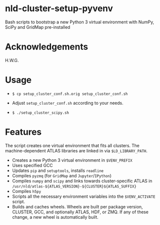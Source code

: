 # nld-cluster-setup-pyvenv
Bash scripts to bootstrap a new Python 3 virtual environment with NumPy, SciPy and GridMap pre-installed

# Acknowledgements
H.W.G.

# Usage

- ```$ cp setup_cluster_conf.sh.orig setup_cluster_conf.sh```
  
- Adjust ``setup_cluster_conf.sh`` according to your needs.

- ```$ ./setup_cluster_scipy.sh```

# Features

The script creates one virtual environment that fits all clusters.
The machine-dependent ATLAS libraries are linked in via ``$LD_LIBRARY_PATH``.

- Creates a new Python 3 virtual environment in ``$VENV_PREFIX``
- Uses specified GCC
- Updates ``pip`` and ``setuptools``, installs ``readline``
- Compiles ``pyzmq`` (for ``GridMap`` and ``Jupyter``/``IPython``)
- Compiles ``numpy`` and ``scipy`` and links towards cluster-specific ATLAS in ``/usr/nld/atlas-${ATLAS_VERSION}-${CLUSTER}${ATLAS_SUFFIX}``
- Compiles ``h5py``
- Scripts all the necessary environment variables into the ``$VENV_ACTIVATE`` script.
- Builds and caches wheels. Wheels are built per package version, CLUSTER, GCC, and optionally ATLAS, HDF, or ZMQ. If any of these change, a new wheel is automatically built.
